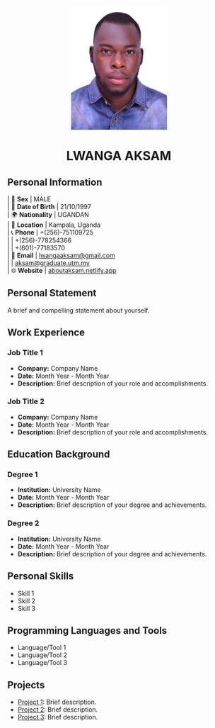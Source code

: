 <p align="center">
  <img src="passport_id.jpg" alt="Profile Avatar">
</p>

<h1 align="center" style="color🍏">LWANGA AKSAM</h1>

## Personal Information

| 💼 **Sex**           | MALE                      
| 🎂 **Date of Birth**  | 21/10/1997                
| 🌍 **Nationality**    | UGANDAN                   
| 📍 **Location**       | Kampala, Uganda           
| 📞 **Phone**          | +(256)-751109725           
|                      | +(256)-778254366           
|                      | +(601)-77183570            
| 📧 **Email**          | lwangaaksam@gmail.com     
|                      | aksam@graduate.utm.my     
| 🌐 **Website**        | [aboutaksam.netlify.app](https://aboutaksam.netlify.app) 

## Personal Statement

A brief and compelling statement about yourself.

## Work Experience

### Job Title 1

- **Company:** Company Name
- **Date:** Month Year - Month Year
- **Description:** Brief description of your role and accomplishments.

### Job Title 2

- **Company:** Company Name
- **Date:** Month Year - Month Year
- **Description:** Brief description of your role and accomplishments.

## Education Background

### Degree 1

- **Institution:** University Name
- **Date:** Month Year - Month Year
- **Description:** Brief description of your degree and achievements.

### Degree 2

- **Institution:** University Name
- **Date:** Month Year - Month Year
- **Description:** Brief description of your degree and achievements.

## Personal Skills

- Skill 1
- Skill 2
- Skill 3

## Programming Languages and Tools

- Language/Tool 1
- Language/Tool 2
- Language/Tool 3

## Projects

- [Project 1](project1.md): Brief description.
- [Project 2](project2.md): Brief description.
- [Project 3](project3.md): Brief description.
